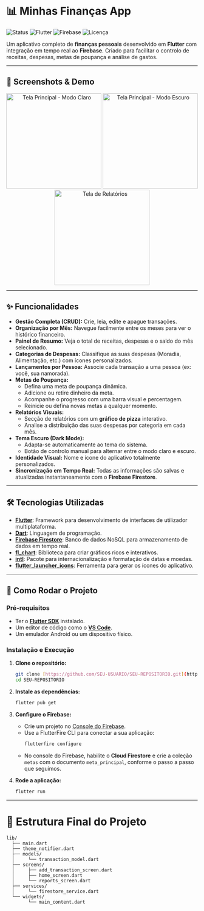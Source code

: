 # 📊 Minhas Finanças App

![Status](https://img.shields.io/badge/status-concluído-brightgreen)
![Flutter](https://img.shields.io/badge/Framework-Flutter-02569B?logo=flutter)
![Firebase](https://img.shields.io/badge/Backend-Firebase-FFA000?logo=firebase)
![Licença](https://img.shields.io/badge/licença-MIT-blue)

Um aplicativo completo de **finanças pessoais** desenvolvido em **Flutter** com integração em tempo real ao **Firebase**. Criado para facilitar o controlo de receitas, despesas, metas de poupança e análise de gastos.

---

## 📸 Screenshots & Demo

<!-- DICA: Grave um GIF ou tire screenshots do seu app em funcionamento e adicione aqui! Mostre a tela principal, o tema escuro e a tela de relatórios. -->
<p align="center">
  <img src="URL_DO_SEU_SCREENSHOT_MODO_CLARO.png" alt="Tela Principal - Modo Claro" width="250"/>
  <img src="URL_DO_SEU_SCREENSHOT_MODO_ESCURO.png" alt="Tela Principal - Modo Escuro" width="250"/>
  <img src="URL_DO_SEU_SCREENSHOT_GRAFICO.png" alt="Tela de Relatórios" width="250"/>
</p>

---

## ✨ Funcionalidades

- **Gestão Completa (CRUD):** Crie, leia, edite e apague transações.
- **Organização por Mês:** Navegue facilmente entre os meses para ver o histórico financeiro.
- **Painel de Resumo:** Veja o total de receitas, despesas e o saldo do mês selecionado.
- **Categorias de Despesas:** Classifique as suas despesas (Moradia, Alimentação, etc.) com ícones personalizados.
- **Lançamentos por Pessoa:** Associe cada transação a uma pessoa (ex: você, sua namorada).
- **Metas de Poupança:**
    - Defina uma meta de poupança dinâmica.
    - Adicione ou retire dinheiro da meta.
    - Acompanhe o progresso com uma barra visual e percentagem.
    - Reinicie ou defina novas metas a qualquer momento.
- **Relatórios Visuais:**
    - Secção de relatórios com um **gráfico de pizza** interativo.
    - Analise a distribuição das suas despesas por categoria em cada mês.
- **Tema Escuro (Dark Mode):**
    - Adapta-se automaticamente ao tema do sistema.
    - Botão de controlo manual para alternar entre o modo claro e escuro.
- **Identidade Visual:** Nome e ícone do aplicativo totalmente personalizados.
- **Sincronização em Tempo Real:** Todas as informações são salvas e atualizadas instantaneamente com o **Firebase Firestore**.

---

## 🛠️ Tecnologias Utilizadas

- **[Flutter](https://flutter.dev/)**: Framework para desenvolvimento de interfaces de utilizador multiplataforma.
- **[Dart](https://dart.dev/)**: Linguagem de programação.
- **[Firebase Firestore](https://firebase.google.com/products/firestore)**: Banco de dados NoSQL para armazenamento de dados em tempo real.
- **[fl_chart](https://pub.dev/packages/fl_chart)**: Biblioteca para criar gráficos ricos e interativos.
- **[intl](https://pub.dev/packages/intl)**: Pacote para internacionalização e formatação de datas e moedas.
- **[flutter_launcher_icons](https://pub.dev/packages/flutter_launcher_icons)**: Ferramenta para gerar os ícones do aplicativo.

---

## 🚀 Como Rodar o Projeto

### **Pré-requisitos**

- Ter o **[Flutter SDK](https://flutter.dev/docs/get-started/install)** instalado.
- Um editor de código como o **[VS Code](https://code.visualstudio.com/)**.
- Um emulador Android ou um dispositivo físico.

### **Instalação e Execução**

1.  **Clone o repositório:**
    ```bash
    git clone [https://github.com/SEU-USUARIO/SEU-REPOSITORIO.git](https://github.com/SEU-USUARIO/SEU-REPOSITORIO.git)
    cd SEU-REPOSITORIO
    ```

2.  **Instale as dependências:**
    ```bash
    flutter pub get
    ```

3.  **Configure o Firebase:**
    * Crie um projeto no [Console do Firebase](https://console.firebase.google.com/).
    * Use a FlutterFire CLI para conectar a sua aplicação:
        ```bash
        flutterfire configure
        ```
    * No console do Firebase, habilite o **Cloud Firestore** e crie a coleção `metas` com o documento `meta_principal`, conforme o passo a passo que seguimos.

4.  **Rode a aplicação:**
    ```bash
    flutter run
    ```

---

# 📂 Estrutura Final do Projeto

```text
lib/
  ├── main.dart
  ├── theme_notifier.dart
  ├── models/
  │     └── transaction_model.dart
  ├── screens/
  │     ├── add_transaction_screen.dart
  │     ├── home_screen.dart
  │     └── reports_screen.dart
  ├── services/
  │     └── firestore_service.dart
  └── widgets/
        └── main_content.dart


